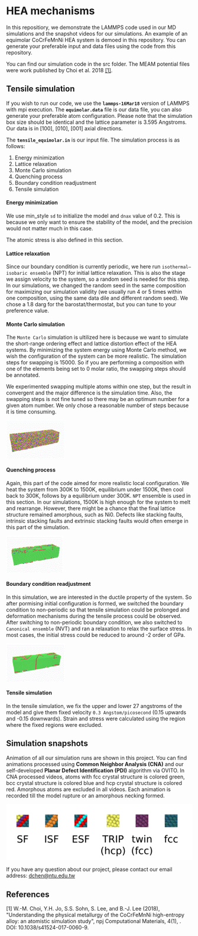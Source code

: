 # HEA mechanisms
In this repositiory, we demonstrate the LAMMPS code used in our MD simulations and the snapshot videos for our simulations. An example of an equimolar CoCrFeMnNi HEA system is demoed in this repository. You can generate your preferable input and data files using the code from this repository. 

You can find our simulation code in the src folder. The MEAM potential files were work published by Choi et al. 2018 [[1]](#1).

## Tensile simulation
If you wish to run our code, we use the **`lammps-16Mar18`** version of LAMMPS with mpi execution.
The **`equimolar.data`** file is our data file, you can also generate your preferable atom configuration. Please note that the simulation box size should be identical and the lattice parameter is 3.595 Angstroms. Our data is in [100], [010], [001] axial directions.

The **`tensile_equimolar.in`** is our input file. The simulation process is as follows:
1. Energy minimization
2. Lattice relaxation
3. Monte Carlo simulation
4. Quenching process
5. Boundary condition readjustment
6. Tensile simulation

#### Energy minimization
We use min_style `sd` to initialize the model and `dnax` value of 0.2. This is because we only want to ensure the stability of the model, and the precision would not matter much in this case.

The atomic stress is also defined in this section.

#### Lattice relaxation
Since our boundary condition is currently periodic, we here run `isothermal–isobaric ensemble` (NPT) for initial lattice relaxation. This is also the stage we assign velocity to the system, so a random seed is needed for this step. In our simulations, we changed the random seed in the same composition for maximizing our simulation validity (we usually run 4 or 5 times within one composition, using the same data dile and different random seed). We chose a 1.8 darg for the barostat/thermostat, but you can tune to your preference value.

#### Monte Carlo simulation
The `Monte Carlo` simulation is ultilized here is because we want to simulate the short-range ordering effect and lattice distortion effect of the HEA systems. By minimizing the system energy using Monte Carlo method, we wish the configuration of the system can be more realistic. The simulation steps for swapping is 15000. So if you are performing a composition with one of the elements being set to 0 molar ratio, the swapping steps should be annotated.

We experimented swapping multiple atoms within one step, but the result in convergent and the major difference is the simulation time. Also, the swapping steps is not fine tuned so there may be an optimum number for a given atom number. We only chose a reasonable number of steps because it is time consuming.

![](https://github.com/CMMAI-KTChen/Defect-evolution-of-HEA/blob/master/pic/MonteCarlo.gif)

#### Quenching process
Again, this part of the code aimed for more realistic local configuration. We heat the system from 300K to 1500K, equilibrium under 1500K, then cool back to 300K, follows by a equilibrium under 300K. `NPT` ensemble is used in this section. In our simulations, 1500K is high enough for the system to melt and rearrange. However, there might be a chance that the final lattice structure remained amorphous, such as Ni0. Defects like stacking faults, intrinsic stacking faults and extrinsic stacking faults would often emerge in this part of the simulation.

![](https://github.com/CMMAI-KTChen/Defect-evolution-of-HEA/blob/master/pic/quenching.gif)

#### Boundary condition readjustment
In this simulation, we are interested in the ductile property of the system. So after pormising initial configuration is formed, we switched the boundary condition to non-periodic so that tensile simulation could be prolonged and deformation mechanisms during the tensile process could be observed. After switching to non-periodic boundary condition, we also switched to `Canonical ensemble` (NVT) and ran a relaxation to relax the surface stress. In most cases, the initial stress could be reduced to around -2 order of GPa.

![](https://github.com/CMMAI-KTChen/Defect-evolution-of-HEA/blob/master/pic/lattice_relaxation.gif)

#### Tensile simulation
In the tensile simulation, we fix the upper and lower 27 angstroms of the model and give them fixed velocity `0.3 Angstom/picosecond` (0.15 upwards and -0.15 downwards). Strain and stress were calculated using the region where the fixed regions were excluded.


## Simulation snapshots
Animation of all our simulation runs are shown in this project. You can find animations processed using **Common Neighbor Analysis (CNA)** and our self-developed **Planar Defect Identification (PDI)** algorithm via OVITO. In CNA processed videos, atoms with fcc crystal structure is colored green, bcc crystal structure is colored blue and hcp crystal structure is colored red. Amorphous atoms are excluded in all videos. Each animation is recorded till the model rupture or an amorphous necking formed.

![image](https://github.com/CMMAI-KTChen/Defect-evolution-of-HEA/blob/master/pic/legends_PDI.png)

If you have any question about our project, please contact our email address: dchen@ntu.edu.tw

## References
<a id="1">[1]</a> 
W.-M. Choi, Y.H. Jo, S.S. Sohn, S. Lee, and B.-J. Lee (2018), "Understanding the physical metallurgy of the CoCrFeMnNi high-entropy alloy: an atomistic simulation study", npj Computational Materials, 4(1), . DOI: 10.1038/s41524-017-0060-9.
